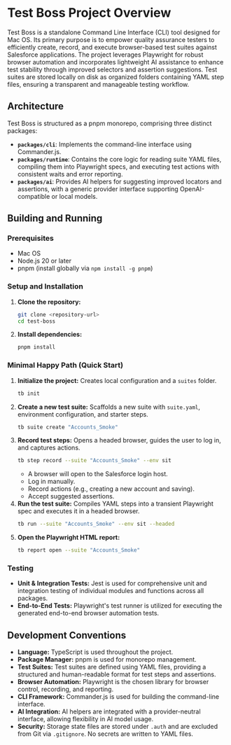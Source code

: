 # Test Boss Project Overview

Test Boss is a standalone Command Line Interface (CLI) tool designed for Mac OS. Its primary purpose is to empower quality assurance testers to efficiently create, record, and execute browser-based test suites against Salesforce applications. The project leverages Playwright for robust browser automation and incorporates lightweight AI assistance to enhance test stability through improved selectors and assertion suggestions. Test suites are stored locally on disk as organized folders containing YAML step files, ensuring a transparent and manageable testing workflow.

## Architecture

Test Boss is structured as a pnpm monorepo, comprising three distinct packages:
*   **`packages/cli`**: Implements the command-line interface using Commander.js.
*   **`packages/runtime`**: Contains the core logic for reading suite YAML files, compiling them into Playwright specs, and executing test actions with consistent waits and error reporting.
*   **`packages/ai`**: Provides AI helpers for suggesting improved locators and assertions, with a generic provider interface supporting OpenAI-compatible or local models.

## Building and Running

### Prerequisites
*   Mac OS
*   Node.js 20 or later
*   pnpm (install globally via `npm install -g pnpm`)

### Setup and Installation
1.  **Clone the repository:**
    ```bash
    git clone <repository-url>
    cd test-boss
    ```
2.  **Install dependencies:**
    ```bash
    pnpm install
    ```

### Minimal Happy Path (Quick Start)
1.  **Initialize the project:** Creates local configuration and a `suites` folder.
    ```bash
    tb init
    ```
2.  **Create a new test suite:** Scaffolds a new suite with `suite.yaml`, environment configuration, and starter steps.
    ```bash
    tb suite create "Accounts_Smoke"
    ```
3.  **Record test steps:** Opens a headed browser, guides the user to log in, and captures actions.
    ```bash
    tb step record --suite "Accounts_Smoke" --env sit
    ```
    *   A browser will open to the Salesforce login host.
    *   Log in manually.
    *   Record actions (e.g., creating a new account and saving).
    *   Accept suggested assertions.
4.  **Run the test suite:** Compiles YAML steps into a transient Playwright spec and executes it in a headed browser.
    ```bash
    tb run --suite "Accounts_Smoke" --env sit --headed
    ```
5.  **Open the Playwright HTML report:**
    ```bash
    tb report open --suite "Accounts_Smoke"
    ```

### Testing
*   **Unit & Integration Tests:** Jest is used for comprehensive unit and integration testing of individual modules and functions across all packages.
*   **End-to-End Tests:** Playwright's test runner is utilized for executing the generated end-to-end browser automation tests.

## Development Conventions

*   **Language:** TypeScript is used throughout the project.
*   **Package Manager:** pnpm is used for monorepo management.
*   **Test Suites:** Test suites are defined using YAML files, providing a structured and human-readable format for test steps and assertions.
*   **Browser Automation:** Playwright is the chosen library for browser control, recording, and reporting.
*   **CLI Framework:** Commander.js is used for building the command-line interface.
*   **AI Integration:** AI helpers are integrated with a provider-neutral interface, allowing flexibility in AI model usage.
*   **Security:** Storage state files are stored under `.auth` and are excluded from Git via `.gitignore`. No secrets are written to YAML files.
